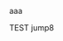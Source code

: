 aaa
<script language="javascript">
  location.replace("okex://metaX/dex/swap")
</script>

TEST jump8
